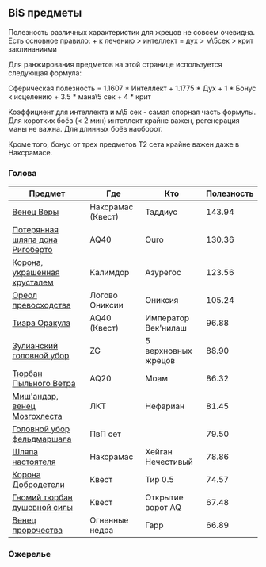 ## BiS предметы
Полезность различных характеристик для жрецов не совсем очевидна. 
Есть основное правило: + к лечению > интеллект = дух > м\5сек > крит заклинаниями

Для ранжирования предметов на этой странице используется следующая формула:

Сферическая полезность = 1.1607 * Интеллект + 1.1775 * Дух + 1 * Бонус к исцелению + 3.5 * мана\5 сек + 4 * крит

Коэффициент для интеллекта и м\5 сек - самая спорная часть формулы. 
Для коротких боёв (< 2 мин) интеллект крайне важен, регенерация маны не важна. Для длинных боёв наоборот. 

Кроме того, бонус от трех предметов Т2 сета крайне важен даже в Наксрамасе.

### Голова
| Предмет | Где | Кто | Полезность |
| ------- | ---- | ----| ---- |
|[Венец Веры](https://ru.classic.wowhead.com/item=22514)| Наксрамас (Квест) | Таддиус | 143.94 |
|[Потерянная шляпа дона Ригоберто](https://ru.classic.wowhead.com/item=21615)| AQ40 | Ouro | 130.36 |
|[Корона, украшенная хрусталем](https://ru.classic.wowhead.com/item=19132)| Калимдор | Азурегос | 123.56 |
|[Ореол превосходства](https://ru.classic.wowhead.com/item=16921)| Логово Ониксии | Ониксия | 105.24 |
|[Тиара Оракула](https://ru.classic.wowhead.com/item=21348)| AQ40 (Квест) | Император Век'нилаш | 96.88 |
|[Зулианский головной убор](https://ru.classic.wowhead.com/item=22720)| ZG | 5 верхновных жрецов| 88.90 |
|[Тюрбан Пыльного Ветра](https://ru.classic.wowhead.com/item=21472)| AQ20 | Моам | 86.32 |
|[Миш'андар, венец Мозгохлеста](https://ru.classic.wowhead.com/item=19375)| ЛКТ | Нефариан | 81.45 |
|[Головной убор фельдмаршала](https://ru.classic.wowhead.com/item=17602)| ПвП сет |  | 79.50 |
|[Шляпа настоятеля](https://ru.classic.wowhead.com/item=23035)| Наксрамас | Хейган Нечестивый | 78.86 |
|[Корона Добродетели](https://ru.classic.wowhead.com/item=22080)| Квест | Тир 0.5 | 74.57 |
|[Гномий тюрбан душевной силы](https://ru.classic.wowhead.com/item=21517)| Квест | Открытие ворот AQ | 67.48 |
|[Венец пророчества](https://ru.classic.wowhead.com/item=16813)| Огненные недра | Гарр | 66.89 |


### Ожерелье












<script>var whTooltips = {colorLinks: false, iconizeLinks: true, renameLinks: true};</script>
<script src="https://wow.zamimg.com/widgets/power.js"></script>
